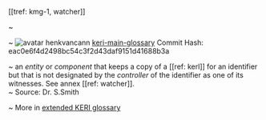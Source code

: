 [[tref: kmg-1, watcher]]

~ <!-- This is a copy of the saved remote text. Remove it if you like. It is automatically (re)generated -->

~ <span class="meta-info"><span>![avatar](https://avatars.githubusercontent.com/u/479356?v=4) henkvancann</span> <span>[keri-main-glossary](https://github.com/henkvancann/keri-main-glossary)</span> <span class="commit-hash">Commit Hash: eac0e6f4d2498bc54c3f2d43daf9151d41688b3a</span></span>

~ an _entity_ or _component_ that keeps a copy of a [[ref: kerl]] for an identifier but that is not designated by the _controller_ of the identifier as one of its witnesses. See annex [[ref: watcher]].  
~ Source: Dr. S.Smith

~ More in <a href="https://weboftrust.github.io/WOT-terms/docs/glossary/watcher">extended KERI glossary</a>
